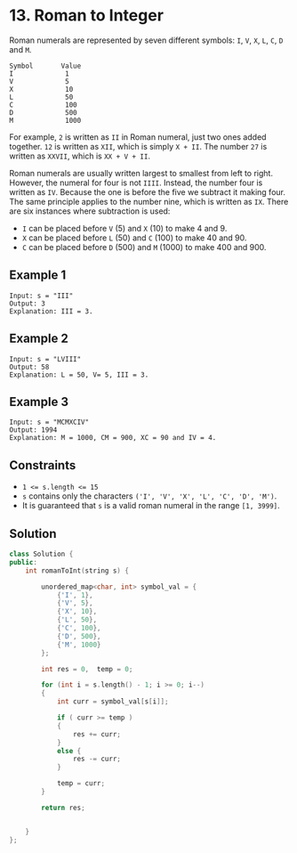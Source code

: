 # 13. Roman to Integer

Roman numerals are represented by seven different symbols: `I`, `V`, `X`, `L`, `C`, `D` and `M`.

```text
Symbol       Value
I             1
V             5
X             10
L             50
C             100
D             500
M             1000
```

For example, `2` is written as `II` in Roman numeral, just two ones added together. `12` is written as `XII`, which is simply `X + II`. The number `27` is written as `XXVII`, which is `XX + V + II`.

Roman numerals are usually written largest to smallest from left to right. However, the numeral for four is not `IIII`. Instead, the number four is written as `IV`. Because the one is before the five we subtract it making four. The same principle applies to the number nine, which is written as `IX`. There are six instances where subtraction is used:

- `I` can be placed before `V` (5) and `X` (10) to make 4 and 9.
- `X` can be placed before `L` (50) and `C` (100) to make 40 and 90.
- `C` can be placed before `D` (500) and `M` (1000) to make 400 and 900.

## Example 1

```text
Input: s = "III"
Output: 3
Explanation: III = 3.
```

## Example 2

```text
Input: s = "LVIII"
Output: 58
Explanation: L = 50, V= 5, III = 3.
```

## Example 3

```text
Input: s = "MCMXCIV"
Output: 1994
Explanation: M = 1000, CM = 900, XC = 90 and IV = 4.
```

## Constraints

- `1 <= s.length <= 15`
- `s` contains only the characters `('I', 'V', 'X', 'L', 'C', 'D', 'M')`.
- It is guaranteed that `s` is a valid roman numeral in the range `[1, 3999]`.

## Solution

```c++
class Solution {
public:
    int romanToInt(string s) {

        unordered_map<char, int> symbol_val = {
            {'I', 1},
            {'V', 5},
            {'X', 10},
            {'L', 50},
            {'C', 100},
            {'D', 500},
            {'M', 1000}
        };

        int res = 0,  temp = 0;

        for (int i = s.length() - 1; i >= 0; i--)
        {
            int curr = symbol_val[s[i]];

            if ( curr >= temp )
            {
                res += curr;
            }
            else {
                res -= curr;
            }

            temp = curr;
        }

        return res;


    }
};
```
